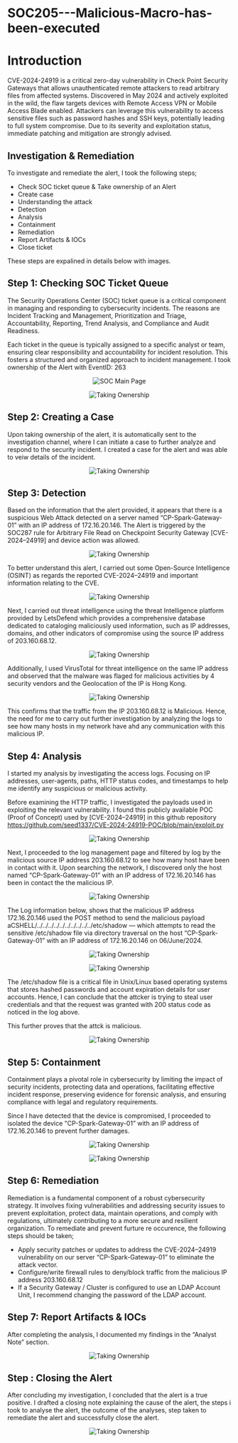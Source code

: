 # SOC205---Malicious-Macro-has-been-executed

# Introduction
CVE-2024-24919 is a critical zero-day vulnerability in Check Point Security Gateways that allows unauthenticated remote attackers to read arbitrary files from affected systems. Discovered in May 2024 and actively exploited in the wild, the flaw targets devices with Remote Access VPN or Mobile Access Blade enabled. Attackers can leverage this vulnerability to access sensitive files such as password hashes and SSH keys, potentially leading to full system compromise. Due to its severity and exploitation status, immediate patching and mitigation are strongly advised.

## Investigation & Remediation
To investigate and remediate the alert, I took the following steps;
 - Check SOC ticket queue & Take ownership of an Alert
 - Create case
 - Understanding the attack
 - Detection
 - Analysis
 - Containment
 - Remediation
 - Report Artifacts & IOCs
 - Close ticket

These steps are expalined in details below with images.

## Step 1: Checking SOC Ticket Queue
The Security Operations Center (SOC) ticket queue is a critical component in managing and responding to cybersecurity incidents. The reasons are Incident Tracking and Management, Prioritization and Triage, Accountability, Reporting, Trend Analysis, and Compliance and Audit Readiness.

Each ticket in the queue is typically assigned to a specific analyst or team, ensuring clear responsibility and accountability for incident resolution. This fosters a structured and organized approach to incident management. I took ownership of the Alert with EventID: 263
 <p align="center">
  <img src="images/1.png" alt="SOC Main Page">
</p>
 <p align="center">
  <img src="images/2.png" alt="Taking Ownership">
</p>

## Step 2: Creating a Case
Upon taking ownership of the alert, it is automatically sent to the investigation channel, where I can initiate a case to further analyze and respond to the security incident. I created a case for the alert and was able to veiw details of the incident. 
 <p align="center">
  <img src="images/3.png" alt="Taking Ownership">
</p>

## Step 3: Detection
Based on the information that the alert provided, it appears that there is a suspicious Web Attack detected on a server named “CP-Spark-Gateway-01” with an IP address of 172.16.20.146. The Alert is triggered by the SOC287 rule for Arbitrary File Read on Checkpoint Security Gateway [CVE-2024–24919] and device action was allowed.
<p align="center">
  <img src="images/4.png" alt="Taking Ownership">
</p>

To better understand this alert, I carried out some Open-Source Intelligence (OSINT) as regards the reported CVE-2024–24919 and important information relating to the CVE.
<p align="center">
  <img src="images/5.png" alt="Taking Ownership">
</p>

Next, I carried out threat intelligence using the threat Intelligence platform provided by LetsDefend which provides a comprehensive database dedicated to cataloging maliciously used information, such as IP addresses, domains, and other indicators of compromise using the source IP address of 203.160.68.12. 
<p align="center">
  <img src="images/6.png" alt="Taking Ownership">
</p>

Additionally, I used VirusTotal for threat intelligence on the same IP address and observed that the malware was flaged for malicious activities by 4 security vendors and the Geolocation of the IP is Hong Kong. 
<p align="center">
  <img src="images/7.png" alt="Taking Ownership">
</p>

This confirms that the traffic from the IP 203.160.68.12 is Malicious. Hence, the need for me to carry out further investigation by analyzing the logs to see how many hosts in my network have ahd any communication with this malicious IP. 

## Step 4: Analysis
I started my analysis by investigating the access logs. Focusing on IP addresses, user-agents, paths, HTTP status codes, and timestamps to help me identify any suspicious or malicious activity.

Before examining the HTTP traffic, I investigated the payloads used in exploiting the relevant vulnerability. I found this publicly available POC (Proof of Concept) used by [CVE-2024–24919] in this github repository https://github.com/seed1337/CVE-2024-24919-POC/blob/main/exploit.py 
<p align="center">
  <img src="images/8.png" alt="Taking Ownership">
</p>

Next, I proceeded to the log management page and filtered by log by the malicious source IP address 203.160.68.12 to see how many host have been in contact with it. Upon searching the network, I discovered only the host named “CP-Spark-Gateway-01” with an IP address of 172.16.20.146 has been in contact the the malicious IP.
<p align="center">
  <img src="images/9.png" alt="Taking Ownership">
</p>

The Log information below, shows that the malicious IP address 172.16.20.146 used the POST method to send the malicious payload aCSHELL/../../../../../../../../../../etc/shadow — which attempts to read the sensitive /etc/shadow file via directory traversal on the host “CP-Spark-Gateway-01” with an IP address of 172.16.20.146 on 06/June/2024.
<p align="center">
  <img src="images/10.png" alt="Taking Ownership">
</p>
<p align="center">
  <img src="images/11.png" alt="Taking Ownership">
</p>

The /etc/shadow file is a critical file in Unix/Linux based operating systems that stores hashed passwords and account expiration details for user accounts. Hence, I can conclude that the attcker is trying to steal user credentials and that the request was granted with 200 status code as noticed in the log above.

This further proves that the attck is malicious.
<p align="center">
  <img src="images/12.png" alt="Taking Ownership">
</p>

## Step 5: Containment
Containment plays a pivotal role in cybersecurity by limiting the impact of security incidents, protecting data and operations, facilitating effective incident response, preserving evidence for forensic analysis, and ensuring compliance with legal and regulatory requirements.

Since I have detected that the device is compromised, I proceeded to isolated the device "CP-Spark-Gateway-01” with an IP address of 172.16.20.146 to prevent further damages. 
<p align="center">
  <img src="images/13.png" alt="Taking Ownership">
</p>
<p align="center">
  <img src="images/14.png" alt="Taking Ownership">
</p>

## Step 6: Remediation
Remediation is a fundamental component of a robust cybersecurity strategy. It involves fixing vulnerabilities and addressing security issues to prevent exploitation, protect data, maintain operations, and comply with regulations, ultimately contributing to a more secure and resilient organization. To remediate and prevent furture re occurence, the following steps should be taken;
 - Apply security patches or updates to address the CVE-2024–24919 vulnerability on our server “CP-Spark-Gateway-01” to eliminate the attack vector.
 - Configure/write firewall rules to deny/block traffic from the malicious IP address 203.160.68.12
 - If a Security Gateway / Cluster is configured to use an LDAP Account Unit, I recommend changing the password of the LDAP account.

## Step 7: Report Artifacts & IOCs
After completing the analysis, I documented my findings in the “Analyst Note” section.
<p align="center">
  <img src="images/15.png" alt="Taking Ownership">
</p>

## Step : Closing the Alert
After concluding my investigation, I concluded that the alert is a true positive. I drafted a closing note explaining the cause of the alert, the steps i took to analyse the alert, the outcome of the analyses, step taken to remediate the alert and successfully close the alert. 
<p align="center">
  <img src="images/16.png" alt="Taking Ownership">
</p>


 




